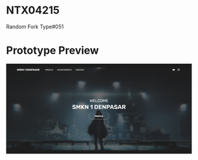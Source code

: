 # NTX04215
Random Fork Type#051

# Prototype Preview
![Prototype1](https://raw.githubusercontent.com/NTX-KISAME/NTX04215/prototype/image/prototype1.png)
